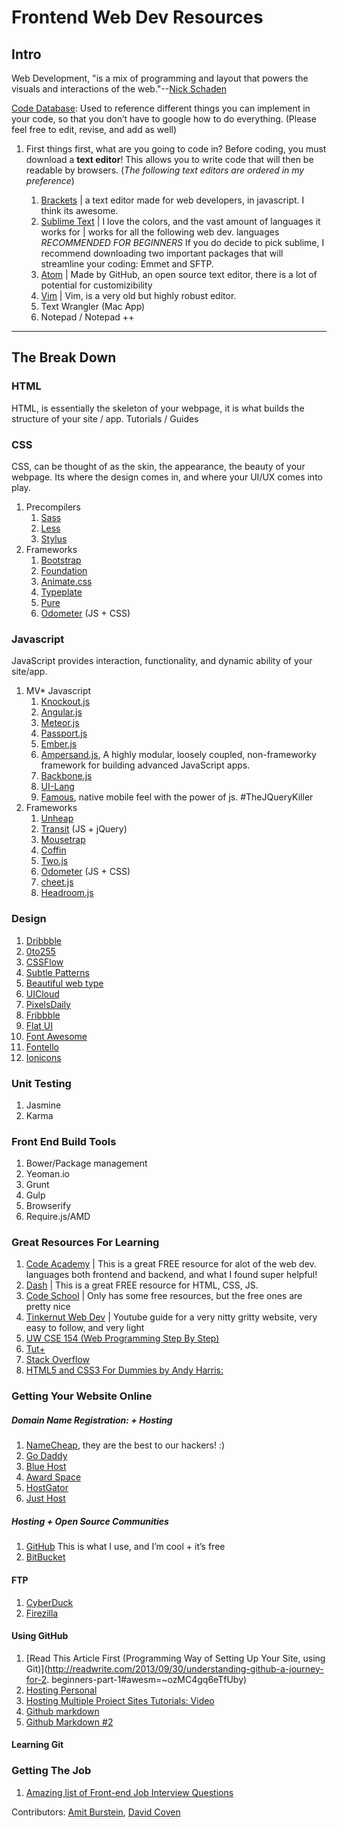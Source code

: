 Frontend Web Dev Resources 
===============================

## Intro
Web Development, "is a mix of programming and layout that powers the visuals and interactions of the web."--[Nick Schaden](https://blog.generalassemb.ly/what-is-front-end-web-development/)

[Code Database](https://docs.google.com/spreadsheet/ccc?key=0Au-8f__TLXEddGlHSFFhZG1TcnIwaFdxZVVVcXhxN3c&usp=sharing): Used to reference different things you can implement in your code, so that you don’t have to google how to do everything. (Please feel free to edit, revise, and add as well)



1. First things first, what are you going to code in? Before coding, you must download a **text editor**! This allows you to write code that will then be readable by browsers. (_The following text editors are ordered in my preference_)

    1. [Brackets](http://brackets.io/) | a text editor made for web developers, in javascript. I think its awesome. 
    2. [Sublime Text](http://www.sublimetext.com/) | I love the colors, and the vast amount of languages it works for | works for all the following web dev. languages *RECOMMENDED FOR BEGINNERS* If you do decide to pick sublime, I recommend downloading two important packages that will streamline your coding: Emmet and SFTP. 
    3. [Atom](https://atom.io/) | Made by GitHub, an open source text editor, there is a lot of potential for customizibility
    4. [Vim](http://www.vim.org/) | Vim, is a very old but highly robust editor.
    5. Text Wrangler (Mac App)
    6. Notepad / Notepad ++
    
---




## The Break Down
### HTML
 HTML, is essentially the skeleton of your webpage, it is what builds the structure of your site / app.
Tutorials / Guides


### CSS 
CSS, can be thought of as the skin, the appearance, the beauty of your webpage. Its where the design comes in, and where your UI/UX comes into play. 

1. Precompilers
    1. [Sass](http://sass-lang.com/) 
    2. [Less](http://lesscss.org/) 
    3. [Stylus](http://learnboost.github.io/stylus/)
2. Frameworks
    1. [Bootstrap]()
    2. [Foundation]()
    3. [Animate.css](https://github.com/daneden/animate.css) 
    4. [Typeplate](http://typeplate.com/) 
    5. [Pure](http://purecss.io/)
    6. [Odometer](http://github.hubspot.com/odometer/docs/welcome/) (JS + CSS)

### Javascript
JavaScript provides interaction, functionality, and dynamic ability of your site/app. 
 
1. MV* Javascript 
    1. [Knockout.js](http://knockoutjs.com/)
    2. [Angular.js](https://angularjs.org/)
    3. [Meteor.js](https://www.meteor.com/)
    4. [Passport.js](http://passportjs.org/)
    5. [Ember.js](http://emberjs.com/)
    6. [Ampersand.js](http://ampersandjs.com/), A highly modular, loosely coupled, non-frameworky framework for building advanced JavaScript apps.
    7. [Backbone.js](http://backbonejs.org/)
    8. [UI-Lang](http://uilang.com/)
    9. [Famous](https://famo.us/), native mobile feel with the power of js. #TheJQueryKiller
2. Frameworks
    1. [Unheap](http://www.unheap.com/)
    2. [Transit](http://ricostacruz.com/jquery.transit/) (JS + jQuery)
    3. [Mousetrap](http://craig.is/killing/mice) 
    4. [Coffin](http://fat.github.io/coffin/) 
    5. [Two.js](http://jonobr1.github.io/two.js/) 
    6. [Odometer](http://github.hubspot.com/odometer/docs/welcome/) (JS + CSS)
    7. [cheet.js](http://namuol.github.io/cheet.js/) 
    8. [Headroom.js](http://wicky.nillia.ms/headroom.js/) 
    
### Design
1. [Dribbble](https://dribbble.com/)
2. [0to255](http://0to255.com/)
3. [CSSFlow](http://www.cssflow.com/)
4. [Subtle Patterns](http://subtlepatterns.com/)
5. [Beautiful web type](http://hellohappy.org/beautiful-web-type/)
6. [UICloud](http://ui-cloud.com/)
7. [PixelsDaily](http://pixelsdaily.com/)
8. [Fribbble](http://fribbble.com/)
9. [Flat UI](http://designmodo.github.io/Flat-UI/)
10. [Font Awesome](http://fortawesome.github.io/Font-Awesome/#)
11. [Fontello](http://fontello.com/)
12. [Ionicons](http://ionicons.com/)

### Unit Testing
1. Jasmine
2. Karma

### Front End Build Tools
1. Bower/Package management
2. Yeoman.io
3. Grunt
4. Gulp
5. Browserify
6. Require.js/AMD

### Great Resources For Learning
1. [Code Academy](http://www.codecademy.com/) | This is a great FREE resource for alot of the web dev. languages both frontend and backend, and what I found super helpful! 
2. [Dash](https://dash.generalassemb.ly/) | This is a great FREE resource for HTML, CSS, JS.
3. [Code School](https://www.codeschool.com/) | Only has some free resources, but the free ones are pretty nice
4. [Tinkernut Web Dev](http://www.youtube.com/watch?v=6Ct6emxVR9w ) | Youtube guide for a very nitty gritty website, very easy to follow, and very light
5. [UW CSE 154 (Web Programming Step By Step)]()
6. [Tut+](http://tutsplus.com/)
7. [Stack Overflow](http://stackoverflow.com/)
8. [HTML5 and CSS3 For Dummies by Andy Harris:](http://www.amazon.com/HTML5-CSS3-All-One-Dummies/dp/1118289382)

### Getting Your Website Online
##### Domain Name Registration: + Hosting 
1. [NameCheap](http://www.namecheap.com/), they are the best to our hackers! :)
2. [Go Daddy](http://www.godaddy.com/)
3. [Blue Host](http://www.bluehost.com/)
4. [Award Space](http://www.awardspace.com/)
5. [HostGator](http://www.hostgator.com/)
6. [Just Host](http://www.justhost.com/) 


##### Hosting + Open Source Communities 
1. [GitHub](https://github.com/) This is what I use, and I’m cool + it’s free
2. [BitBucket](https://bitbucket.org/) 

#### FTP 
1. [CyberDuck]()
2. [Firezilla]()

#### Using GitHub
1. [Read This Article First (Programming Way of Setting Up Your Site, using Git)](http://readwrite.com/2013/09/30/understanding-github-a-journey-for-2. beginners-part-1#awesm=~ozMC4gq6eTfUby)
3. [Hosting Personal]()
4. [Hosting Multiple Project Sites Tutorials: Video](http://www.youtube.com/watch?v=J8RLq9LXFXk)
5. [Github markdown](https://github.com/adam-p/markdown-here/wiki/Markdown-Cheatsheet)
6. [Github Markdown #2](http://assemble.io/docs/Cheatsheet-Markdown.html)

#### Learning Git

### Getting The Job
1. [Amazing list of Front-end Job Interview Questions](https://github.com/darcyclarke/Front-end-Developer-Interview-Questions)

Contributors: [Amit Burstein](https://github.com/amitburst), [David Coven](https://github.com/mrcoven94)